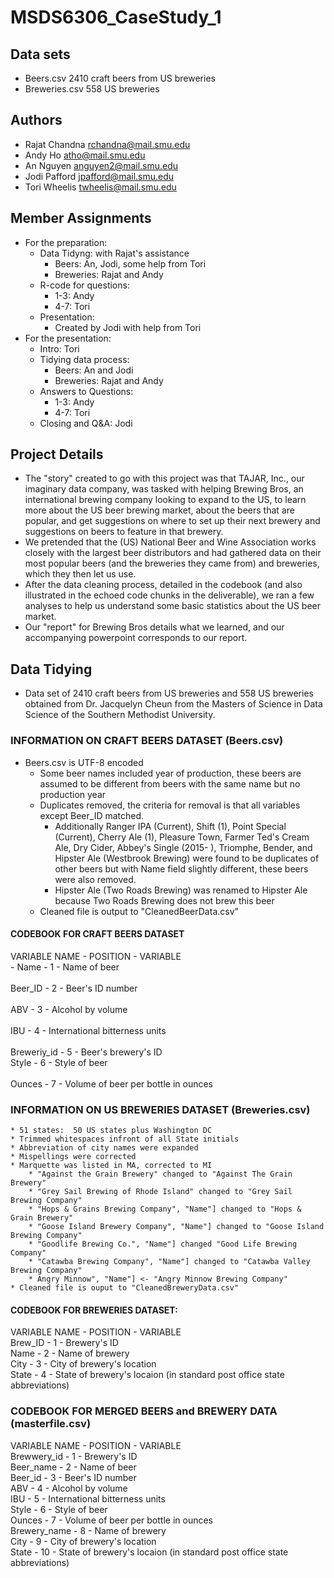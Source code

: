 # MSDS6306_CaseStudy_1

## Data sets
* Beers.csv 2410 craft beers from US breweries
* Breweries.csv 558 US breweries

## Authors
* Rajat Chandna
  rchandna@mail.smu.edu
* Andy Ho
  atho@mail.smu.edu
* An Nguyen
  anguyen2@mail.smu.edu
* Jodi Pafford
  jpafford@mail.smu.edu
* Tori Wheelis
  twheelis@mail.smu.edu

## Member Assignments
* For the preparation:
	* Data Tidyng: with Rajat's assistance
		* Beers: An, Jodi, some help from Tori
		* Breweries: Rajat and Andy
	* R-code for questions:
		* 1-3: Andy
		* 4-7: Tori
	* Presentation:
		* Created by Jodi with help from Tori
* For the presentation:
	* Intro: Tori
	* Tidying data process:
		* Beers: An and Jodi
		* Breweries: Rajat and Andy
	* Answers to Questions:
		* 1-3: Andy
		* 4-7: Tori
	* Closing and Q&A: Jodi

## Project Details
* The "story" created to go with this project was that TAJAR, Inc., our imaginary data company, was tasked with helping Brewing Bros, an international brewing company looking to expand to the US, to learn more about the US beer brewing market, about the beers that are popular, and get suggestions on where to set up their next brewery and suggestions on beers to feature in that brewery. 
* We pretended that the (US) National Beer and Wine Association works closely with the largest beer distributors and had gathered data on their most popular beers (and the breweries they came from) and breweries, which they then let us use.
* After the data cleaning process, detailed in the codebook (and also illustrated in the echoed code chunks in the deliverable), we ran a few analyses to help us understand some basic statistics about the US beer market.
* Our "report" for Brewing Bros details what we learned, and our accompanying powerpoint corresponds to our report.

## Data Tidying
* Data set of 2410 craft beers from US breweries and 558 US breweries obtained from Dr. Jacquelyn Cheun from the Masters of Science in Data Science of the Southern Methodist University.

### INFORMATION ON CRAFT BEERS DATASET (Beers.csv)
* Beers.csv is UTF-8 encoded
	* Some beer names included year of production, these beers are assumed to be different from beers with the same name but no production year
	* Duplicates removed, the criteria for removal is that all variables except Beer_ID matched.
		* Additionally Ranger IPA (Current), Shift (1), Point Special (Current), Cherry Ale (1), Pleasure Town, Farmer Ted's Cream Ale, Dry Cider, Abbey's Single (2015- ), Triomphe, Bender, and Hipster Ale (Westbrook Brewing) were found to be duplicates of other beers but with Name field slightly different, these beers were also removed.
		* Hipster Ale (Two Roads Brewing) was renamed to Hipster Ale because Two Roads Brewing does not brew this beer
	* Cleaned file is output to "CleanedBeerData.csv"

#### CODEBOOK FOR CRAFT BEERS DATASET

VARIABLE NAME 	- POSITION 	- VARIABLE<br /> 				- 
Name		- 1		- Name of beer<br />	
Beer_ID		- 2 		- Beer's ID number<br />	
ABV		- 3		- Alcohol by volume<br />	
IBU		- 4		- International bitterness units<br />	
Breweriy_id   	- 5		- Beer's brewery's ID<br />	
Style	 	- 6		- Style of beer<br />	
Ounces	 	- 7		- Volume of beer per bottle in ounces<br />	

### INFORMATION ON US BREWERIES DATASET (Breweries.csv)
	* 51 states:  50 US states plus Washington DC
	* Trimmed whitespaces infront of all State initials
	* Abbreviation of city names were expanded
	* Mispellings were corrected
	* Marquette was listed in MA, corrected to MI
		* "Against the Grain Brewery" changed to "Against The Grain Brewery"
		* "Grey Sail Brewing of Rhode Island" changed to "Grey Sail Brewing Company"
		* "Hops & Grains Brewing Company", "Name"] changed to "Hops & Grain Brewery"
		* "Goose Island Brewery Company", "Name"] changed to "Goose Island Brewing Company"
		* "Goodlife Brewing Co.", "Name"] changed "Good Life Brewing Company"
		* "Catawba Brewing Company", "Name"] changed to "Catawba Valley Brewing Company"
		* Angry Minnow", "Name"] <- "Angry Minnow Brewing Company"
	* Cleaned file is ouput to "CleanedBreweryData.csv"

#### CODEBOOK FOR BREWERIES DATASET:

VARIABLE NAME 	- POSITION 	- VARIABLE<br />
Brew_ID		- 1		- Brewery's ID<br />
Name		- 2		- Name of brewery<br />
City		- 3		- City of brewery's location<br />
State		- 4		- State of brewery's locaion (in standard post office state abbreviations)<br />

### CODEBOOK FOR MERGED BEERS and BREWERY DATA (masterfile.csv)

VARIABLE NAME 	- POSITION 	- VARIABLE<br />
Brewwery_id	- 1		- Brewery's ID<br />
Beer_name	- 2		- Name of beer<br />
Beer_id		- 3 		- Beer's ID number<br />
ABV		- 4		- Alcohol by volume<br />
IBU		- 5		- International bitterness units<br />
Style	 	- 6		- Style of beer<br />
Ounces	 	- 7		- Volume of beer per bottle in ounces<br />
Brewery_name	- 8		- Name of brewery<br />
City		- 9		- City of brewery's location<br />
State		- 10		- State of brewery's locaion (in standard post office state abbreviations)<br />
